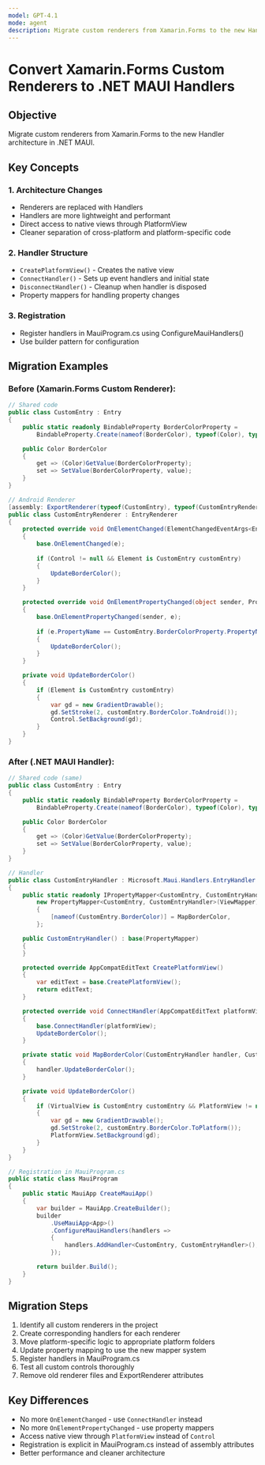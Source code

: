 ```yaml
---
model: GPT-4.1
mode: agent
description: Migrate custom renderers from Xamarin.Forms to the new Handler architecture in .NET MAUI.
---
```

# Convert Xamarin.Forms Custom Renderers to .NET MAUI Handlers

## Objective
Migrate custom renderers from Xamarin.Forms to the new Handler architecture in .NET MAUI.

## Key Concepts

### 1. Architecture Changes
- Renderers are replaced with Handlers
- Handlers are more lightweight and performant
- Direct access to native views through PlatformView
- Cleaner separation of cross-platform and platform-specific code

### 2. Handler Structure
- `CreatePlatformView()` - Creates the native view
- `ConnectHandler()` - Sets up event handlers and initial state
- `DisconnectHandler()` - Cleanup when handler is disposed
- Property mappers for handling property changes

### 3. Registration
- Register handlers in MauiProgram.cs using ConfigureMauiHandlers()
- Use builder pattern for configuration

## Migration Examples

### Before (Xamarin.Forms Custom Renderer):
```csharp
// Shared code
public class CustomEntry : Entry
{
    public static readonly BindableProperty BorderColorProperty = 
        BindableProperty.Create(nameof(BorderColor), typeof(Color), typeof(CustomEntry), Color.Default);

    public Color BorderColor
    {
        get => (Color)GetValue(BorderColorProperty);
        set => SetValue(BorderColorProperty, value);
    }
}

// Android Renderer
[assembly: ExportRenderer(typeof(CustomEntry), typeof(CustomEntryRenderer))]
public class CustomEntryRenderer : EntryRenderer
{
    protected override void OnElementChanged(ElementChangedEventArgs<Entry> e)
    {
        base.OnElementChanged(e);
        
        if (Control != null && Element is CustomEntry customEntry)
        {
            UpdateBorderColor();
        }
    }

    protected override void OnElementPropertyChanged(object sender, PropertyChangedEventArgs e)
    {
        base.OnElementPropertyChanged(sender, e);
        
        if (e.PropertyName == CustomEntry.BorderColorProperty.PropertyName)
        {
            UpdateBorderColor();
        }
    }

    private void UpdateBorderColor()
    {
        if (Element is CustomEntry customEntry)
        {
            var gd = new GradientDrawable();
            gd.SetStroke(2, customEntry.BorderColor.ToAndroid());
            Control.SetBackground(gd);
        }
    }
}
```

### After (.NET MAUI Handler):
```csharp
// Shared code (same)
public class CustomEntry : Entry
{
    public static readonly BindableProperty BorderColorProperty = 
        BindableProperty.Create(nameof(BorderColor), typeof(Color), typeof(CustomEntry), Colors.Transparent);

    public Color BorderColor
    {
        get => (Color)GetValue(BorderColorProperty);
        set => SetValue(BorderColorProperty, value);
    }
}

// Handler
public class CustomEntryHandler : Microsoft.Maui.Handlers.EntryHandler
{
    public static readonly IPropertyMapper<CustomEntry, CustomEntryHandler> PropertyMapper = 
        new PropertyMapper<CustomEntry, CustomEntryHandler>(ViewMapper)
        {
            [nameof(CustomEntry.BorderColor)] = MapBorderColor,
        };

    public CustomEntryHandler() : base(PropertyMapper)
    {
    }

    protected override AppCompatEditText CreatePlatformView()
    {
        var editText = base.CreatePlatformView();
        return editText;
    }

    protected override void ConnectHandler(AppCompatEditText platformView)
    {
        base.ConnectHandler(platformView);
        UpdateBorderColor();
    }

    private static void MapBorderColor(CustomEntryHandler handler, CustomEntry entry)
    {
        handler.UpdateBorderColor();
    }

    private void UpdateBorderColor()
    {
        if (VirtualView is CustomEntry customEntry && PlatformView != null)
        {
            var gd = new GradientDrawable();
            gd.SetStroke(2, customEntry.BorderColor.ToPlatform());
            PlatformView.SetBackground(gd);
        }
    }
}

// Registration in MauiProgram.cs
public static class MauiProgram
{
    public static MauiApp CreateMauiApp()
    {
        var builder = MauiApp.CreateBuilder();
        builder
            .UseMauiApp<App>()
            .ConfigureMauiHandlers(handlers =>
            {
                handlers.AddHandler<CustomEntry, CustomEntryHandler>();
            });

        return builder.Build();
    }
}
```

## Migration Steps
1. Identify all custom renderers in the project
2. Create corresponding handlers for each renderer
3. Move platform-specific logic to appropriate platform folders
4. Update property mapping to use the new mapper system
5. Register handlers in MauiProgram.cs
6. Test all custom controls thoroughly
7. Remove old renderer files and ExportRenderer attributes

## Key Differences
- No more `OnElementChanged` - use `ConnectHandler` instead
- No more `OnElementPropertyChanged` - use property mappers
- Access native view through `PlatformView` instead of `Control`
- Registration is explicit in MauiProgram.cs instead of assembly attributes
- Better performance and cleaner architecture
